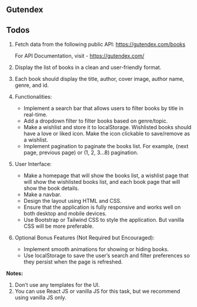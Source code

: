 ## Gutendex

## Todos

1. Fetch data from the following public API: https://gutendex.com/books

   For API Documentation, visit - https://gutendex.com/

2. Display the list of books in a clean and user-friendly format.

3. Each book should display the title, author, cover image, author name, genre, and id.

4. Functionalities:

   - Implement a search bar that allows users to filter books by title in real-time.
   - Add a dropdown filter to filter books based on genre/topic.
   - Make a wishlist and store it to localStorage. Wishlisted books should have a love or liked icon. Make the icon clickable to save/remove as a wishlist.
   - Implement pagination to paginate the books list. For example, (next page, previous page) or (1, 2, 3...8) pagination.

5. User Interface:

   - Make a homepage that will show the books list, a wishlist page that will show the wishlisted books list, and each book page that will show the book details.
   - Make a navbar.
   - Design the layout using HTML and CSS.
   - Ensure that the application is fully responsive and works well on both desktop and mobile devices.
   - Use Bootstrap or Tailwind CSS to style the application. But vanilla CSS will be more preferable.

6. Optional Bonus Features (Not Required but Encouraged):
   - Implement smooth animations for showing or hiding books.
   - Use localStorage to save the user’s search and filter preferences so they persist when the page is refreshed.

**Notes:**

1. Don’t use any templates for the UI.
2. You can use React JS or vanilla JS for this task, but we recommend using vanilla JS only.
